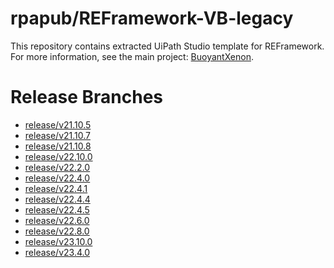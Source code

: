 # rpapub/REFramework-VB-legacy
This repository contains extracted UiPath Studio template for REFramework.
For more information, see the main project: [BuoyantXenon](https://github.com/rpapub/BuoyantXenon).

<!-- START OF AUTO-GENERATED CONTENT -->
<!-- START OF AUTO-GENERATED CONTENT -->
# Release Branches
- [release/v21.10.5](https://github.com/rpapub/REFramework-VB-legacy/tree/release/v21.10.5)
- [release/v21.10.7](https://github.com/rpapub/REFramework-VB-legacy/tree/release/v21.10.7)
- [release/v21.10.8](https://github.com/rpapub/REFramework-VB-legacy/tree/release/v21.10.8)
- [release/v22.10.0](https://github.com/rpapub/REFramework-VB-legacy/tree/release/v22.10.0)
- [release/v22.2.0](https://github.com/rpapub/REFramework-VB-legacy/tree/release/v22.2.0)
- [release/v22.4.0](https://github.com/rpapub/REFramework-VB-legacy/tree/release/v22.4.0)
- [release/v22.4.1](https://github.com/rpapub/REFramework-VB-legacy/tree/release/v22.4.1)
- [release/v22.4.4](https://github.com/rpapub/REFramework-VB-legacy/tree/release/v22.4.4)
- [release/v22.4.5](https://github.com/rpapub/REFramework-VB-legacy/tree/release/v22.4.5)
- [release/v22.6.0](https://github.com/rpapub/REFramework-VB-legacy/tree/release/v22.6.0)
- [release/v22.8.0](https://github.com/rpapub/REFramework-VB-legacy/tree/release/v22.8.0)
- [release/v23.10.0](https://github.com/rpapub/REFramework-VB-legacy/tree/release/v23.10.0)
- [release/v23.4.0](https://github.com/rpapub/REFramework-VB-legacy/tree/release/v23.4.0)
<!-- END OF AUTO-GENERATED CONTENT -->
